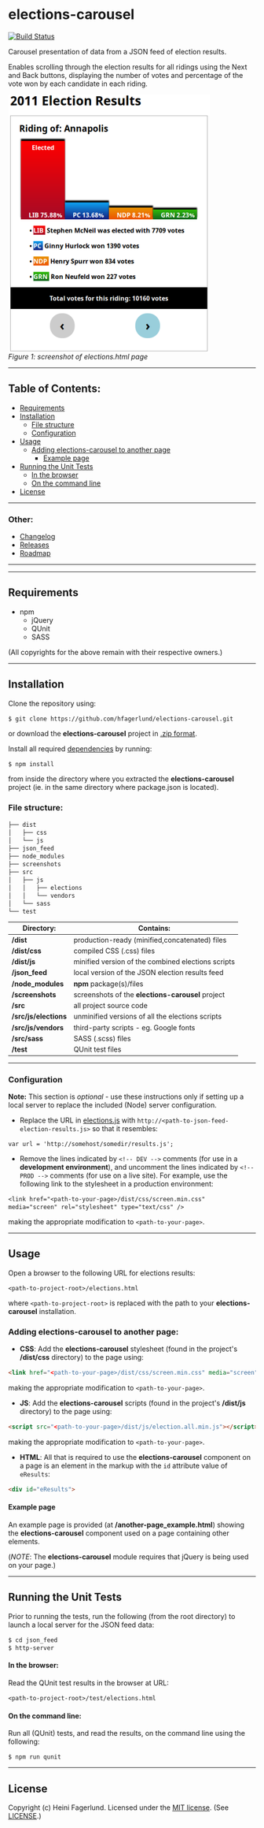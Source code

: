 # elections-carousel

[![Build Status](https://travis-ci.org/hfagerlund/elections-carousel.svg?branch=master)](https://travis-ci.org/hfagerlund/elections-carousel)

Carousel presentation of data from a JSON feed of election results.

Enables scrolling through the election results for all ridings using the Next and Back buttons, displaying the number of votes and percentage of the vote won by each candidate in each riding.

<img style="max-width:100%;" alt="screenshot of elections-carousel page" src="/screenshots/screenshot_elections-html.png" align="center" /><br />
*Figure 1: screenshot of elections.html page*

- - -

## Table of Contents:
* [Requirements](https://github.com/hfagerlund/elections-carousel#requirements)
* [Installation](https://github.com/hfagerlund/elections-carousel#installation)
  * [File structure](https://github.com/hfagerlund/elections-carousel#file-structure)
  * [Configuration](https://github.com/hfagerlund/elections-carousel#configuration)
* [Usage](https://github.com/hfagerlund/elections-carousel#usage)
  * [Adding elections-carousel to another page](https://github.com/hfagerlund/elections-carousel#adding-elections-carousel-to-another-page)
    * [Example page](https://github.com/hfagerlund/elections-carousel#example-page)
* [Running the Unit Tests](https://github.com/hfagerlund/elections-carousel#tests)
  * [In the browser](https://github.com/hfagerlund/elections-carousel#in-the-browser)
  * [On the command line](https://github.com/hfagerlund/elections-carousel#command-line)
* [License](https://github.com/hfagerlund/elections-carousel#license)

---

### Other:
* [Changelog](https://github.com/hfagerlund/elections-carousel/blob/master/CHANGELOG.md)
* [Releases](https://github.com/hfagerlund/elections-carousel/releases)
* [Roadmap](https://github.com/hfagerlund/elections-carousel/projects/1)

- - -
- - -

## Requirements
- npm
  - jQuery
  - QUnit
  - SASS

(All copyrights for the above remain with their respective owners.)

- - -

## Installation
Clone the repository using:
```
$ git clone https://github.com/hfagerlund/elections-carousel.git
```
or download the **elections-carousel** project in [.zip format](https://github.com/hfagerlund/elections-carousel/archive/master.zip).

Install all required [dependencies](https://github.com/hfagerlund/elections-carousel#requirements) by running:
```
$ npm install
```
from inside the directory where you extracted the **elections-carousel** project (ie. in the same directory where package.json is located).

### File structure:
```
├── dist
│   ├── css
│   └── js
├── json_feed
├── node_modules
├── screenshots
├── src
│   ├── js
│   │   ├── elections
│   │   └── vendors
│   └── sass
└── test
```
| Directory:  | Contains: |
| ------------- | ------------- |
| **/dist**  | production-ready (minified,concatenated) files |
| **/dist/css**  | compiled CSS (.css) files |
| **/dist/js** | minified version of the combined elections scripts  |
| **/json_feed**  | local version of the JSON election results feed  |
| **/node_modules**  | **npm** package(s)/files |
| **/screenshots**  | screenshots of the **elections-carousel** project |
| **/src**  | all project source code |
| **/src/js/elections**  | unminified versions of all the elections scripts  |
| **/src/js/vendors**  | third-party scripts - eg. Google fonts |
| **/src/sass**  | SASS (.scss) files |
| **/test**  | QUnit test files |
- - -

### Configuration
**Note:** This section is *optional* - use these instructions only if setting up a local server to replace the included (Node) server configuration.

* Replace the URL in [elections.js](https://github.com/hfagerlund/elections-carousel/blob/master/elections-carousel/js/elections/elections.js#L217) with `http://<path-to-json-feed-election-results.js>` so that it resembles:
```
var url = 'http://somehost/somedir/results.js';
```
* Remove the lines indicated by `<!-- DEV -->` comments (for use in a **development environment**), and uncomment the lines indicated by `<!-- PROD -->` comments (for use on a live site). For example, use the following link to the stylesheet in a production environment:

```
<link href="<path-to-your-page>/dist/css/screen.min.css" media="screen" rel="stylesheet" type="text/css" />
```
making the appropriate modification to `<path-to-your-page>`.
- - -
## Usage
Open a browser to the following URL for elections results:
```
<path-to-project-root>/elections.html

```
where `<path-to-project-root>` is replaced with the path to your **elections-carousel** installation.

### Adding elections-carousel to another page:
* **CSS**: Add the **elections-carousel** stylesheet (found in the project's **/dist/css** directory) to the page using:
```html 
<link href="<path-to-your-page>/dist/css/screen.min.css" media="screen" rel="stylesheet" type="text/css" />
```
making the appropriate modification to `<path-to-your-page>`.

* **JS**: Add the **elections-carousel** scripts (found in the project's **/dist/js** directory) to the page using:
```html 
<script src="<path-to-your-page>/dist/js/election.all.min.js"></script>
```
making the appropriate modification to `<path-to-your-page>`.

* **HTML**: All that is required to use the **elections-carousel** component on a page is an element in the markup with the `id` attribute value of `eResults`:
```html
<div id="eResults">
```

#### Example page
An example page is provided (at **/another-page_example.html**) showing the **elections-carousel** component used on a page containing other elements.

(_NOTE_: The **elections-carousel** module requires that jQuery is being used on your page.)
- - -
## Running the Unit Tests

Prior to running the tests, run the following (from the root directory) to launch a local server for the JSON feed data:
```
$ cd json_feed
$ http-server
```

#### In the browser:
Read the QUnit test results in the browser at URL:
```
<path-to-project-root>/test/elections.html

```

#### On the command line:
Run all (QUnit) tests, and read the results, on the command line using the following:

```
$ npm run qunit

```
- - -
## License
Copyright (c) Heini Fagerlund. Licensed under the [MIT license](http://opensource.org/licenses/mit-license.php).
(See [LICENSE](https://github.com/hfagerlund/elections-carousel/blob/master/LICENSE).)
